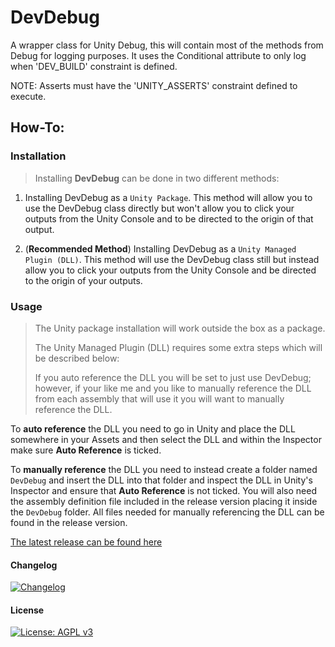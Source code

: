 # DevDebug
A wrapper class for Unity Debug, this will contain most of the methods
from Debug for logging purposes. It uses the Conditional attribute
to only log when 'DEV_BUILD' constraint is defined.

NOTE: Asserts must have the 'UNITY_ASSERTS' constraint defined to execute.

## How-To:

### Installation

> Installing **DevDebug** can be done in two different methods:

1. Installing DevDebug as a `Unity Package`. This method will allow you to use
the DevDebug class directly but won't allow you to click your 
outputs from the Unity Console and to be directed to the origin of that output.

2. (**Recommended Method**) Installing DevDebug as a 
`Unity Managed Plugin (DLL)`. This method will use the DevDebug class still
but instead allow you to click your outputs from the Unity Console
and be directed to the origin of your outputs.


### Usage
> The Unity package installation will work outside the box as a package.
> 
> The Unity Managed  Plugin (DLL) requires some extra steps which will be described below:
> 
> If you auto reference the DLL you will be set to just use DevDebug; however,
if your like me and you like to manually reference the DLL from each assembly
that will use it you will want to manually reference the DLL.

To **auto reference** the DLL you need to go in Unity and place the DLL
somewhere in your Assets and then select the DLL and within the Inspector
make sure **Auto Reference** is ticked.

To **manually reference** the DLL you need to instead create a folder
named `DevDebug` and insert the DLL into that folder and inspect the DLL in
Unity's Inspector and ensure that **Auto Reference** is not ticked. You
will also need the assembly definition file included in the release version
placing it inside the `DevDebug` folder. All files needed for manually
referencing the DLL can be found in the release version.

[The latest release can be found here](https://github.com/dev-syn/dev-debug/releases/latest)


#### Changelog
[![Changelog](https://img.shields.io/badge/Changelog-Keep%20A%20Changelog-yellow)](CHANGELOG.md)
#### License
[![License: AGPL v3](https://img.shields.io/badge/License-AGPL_v3-blue.svg)](LICENSE.md)

